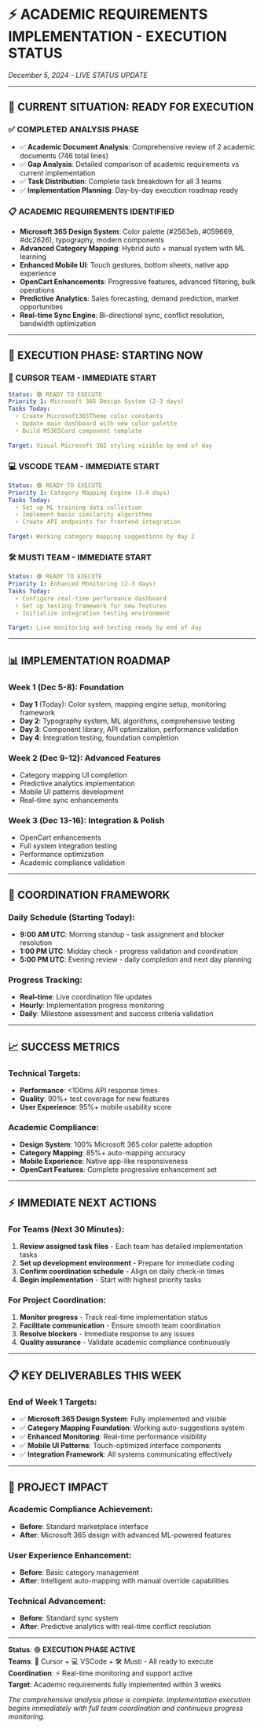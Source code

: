 # ⚡ ACADEMIC REQUIREMENTS IMPLEMENTATION - EXECUTION STATUS
*December 5, 2024 - LIVE STATUS UPDATE*

---

## 🎯 **CURRENT SITUATION: READY FOR EXECUTION**

### **✅ COMPLETED ANALYSIS PHASE**
- ✅ **Academic Document Analysis**: Comprehensive review of 2 academic documents (746 total lines)
- ✅ **Gap Analysis**: Detailed comparison of academic requirements vs current implementation
- ✅ **Task Distribution**: Complete task breakdown for all 3 teams
- ✅ **Implementation Planning**: Day-by-day execution roadmap ready

### **📋 ACADEMIC REQUIREMENTS IDENTIFIED**
- **Microsoft 365 Design System**: Color palette (#2563eb, #059669, #dc2626), typography, modern components
- **Advanced Category Mapping**: Hybrid auto + manual system with ML learning
- **Enhanced Mobile UI**: Touch gestures, bottom sheets, native app experience
- **OpenCart Enhancements**: Progressive features, advanced filtering, bulk operations
- **Predictive Analytics**: Sales forecasting, demand prediction, market opportunities
- **Real-time Sync Engine**: Bi-directional sync, conflict resolution, bandwidth optimization

---

## 🚀 **EXECUTION PHASE: STARTING NOW**

### **🎨 CURSOR TEAM - IMMEDIATE START**
```yaml
Status: 🟢 READY TO EXECUTE
Priority 1: Microsoft 365 Design System (2-3 days)
Tasks Today:
  ⚡ Create Microsoft365Theme color constants
  ⚡ Update main dashboard with new color palette
  ⚡ Build MS365Card component template
  
Target: Visual Microsoft 365 styling visible by end of day
```

### **💻 VSCODE TEAM - IMMEDIATE START**
```yaml
Status: 🟢 READY TO EXECUTE  
Priority 1: Category Mapping Engine (3-4 days)
Tasks Today:
  ⚡ Set up ML training data collection
  ⚡ Implement basic similarity algorithms
  ⚡ Create API endpoints for frontend integration
  
Target: Working category mapping suggestions by day 2
```

### **🛠️ MUSTI TEAM - IMMEDIATE START**
```yaml
Status: 🟢 READY TO EXECUTE
Priority 1: Enhanced Monitoring (2-3 days)
Tasks Today:
  ⚡ Configure real-time performance dashboard
  ⚡ Set up testing framework for new features
  ⚡ Initialize integration testing environment
  
Target: Live monitoring and testing ready by end of day
```

---

## 📊 **IMPLEMENTATION ROADMAP**

### **Week 1 (Dec 5-8): Foundation**
- **Day 1** (Today): Color system, mapping engine setup, monitoring framework
- **Day 2**: Typography system, ML algorithms, comprehensive testing
- **Day 3**: Component library, API optimization, performance validation
- **Day 4**: Integration testing, foundation completion

### **Week 2 (Dec 9-12): Advanced Features**
- Category mapping UI completion
- Predictive analytics implementation  
- Mobile UI patterns development
- Real-time sync enhancements

### **Week 3 (Dec 13-16): Integration & Polish**
- OpenCart enhancements
- Full system integration testing
- Performance optimization
- Academic compliance validation

---

## 🔄 **COORDINATION FRAMEWORK**

### **Daily Schedule (Starting Today):**
- **9:00 AM UTC**: Morning standup - task assignment and blocker resolution
- **1:00 PM UTC**: Midday check - progress validation and coordination
- **5:00 PM UTC**: Evening review - daily completion and next day planning

### **Progress Tracking:**
- **Real-time**: Live coordination file updates
- **Hourly**: Implementation progress monitoring
- **Daily**: Milestone assessment and success criteria validation

---

## 📈 **SUCCESS METRICS**

### **Technical Targets:**
- **Performance**: <100ms API response times
- **Quality**: 90%+ test coverage for new features
- **User Experience**: 95%+ mobile usability score

### **Academic Compliance:**
- **Design System**: 100% Microsoft 365 color palette adoption
- **Category Mapping**: 85%+ auto-mapping accuracy
- **Mobile Experience**: Native app-like responsiveness
- **OpenCart Features**: Complete progressive enhancement set

---

## ⚡ **IMMEDIATE NEXT ACTIONS** 

### **For Teams (Next 30 Minutes):**
1. **Review assigned task files** - Each team has detailed implementation tasks
2. **Set up development environment** - Prepare for immediate coding
3. **Confirm coordination schedule** - Align on daily check-in times
4. **Begin implementation** - Start with highest priority tasks

### **For Project Coordination:**
1. **Monitor progress** - Track real-time implementation status
2. **Facilitate communication** - Ensure smooth team coordination
3. **Resolve blockers** - Immediate response to any issues
4. **Quality assurance** - Validate academic compliance continuously

---

## 📋 **KEY DELIVERABLES THIS WEEK**

### **End of Week 1 Targets:**
- ✅ **Microsoft 365 Design System**: Fully implemented and visible
- ✅ **Category Mapping Foundation**: Working auto-suggestions system
- ✅ **Enhanced Monitoring**: Real-time performance visibility
- ✅ **Mobile UI Patterns**: Touch-optimized interface components
- ✅ **Integration Framework**: All systems communicating effectively

---

## 🎯 **PROJECT IMPACT**

### **Academic Compliance Achievement:**
- **Before**: Standard marketplace interface
- **After**: Microsoft 365 design with advanced ML-powered features

### **User Experience Enhancement:**
- **Before**: Basic category management
- **After**: Intelligent auto-mapping with manual override capabilities

### **Technical Advancement:**
- **Before**: Standard sync system
- **After**: Predictive analytics with real-time conflict resolution

---

**Status**: 🟢 **EXECUTION PHASE ACTIVE**  
**Teams**: 🎨 Cursor + 💻 VSCode + 🛠️ Musti - All ready to execute  
**Coordination**: ⚡ Real-time monitoring and support active  
**Target**: Academic requirements fully implemented within 3 weeks

*The comprehensive analysis phase is complete. Implementation execution begins immediately with full team coordination and continuous progress monitoring.*
